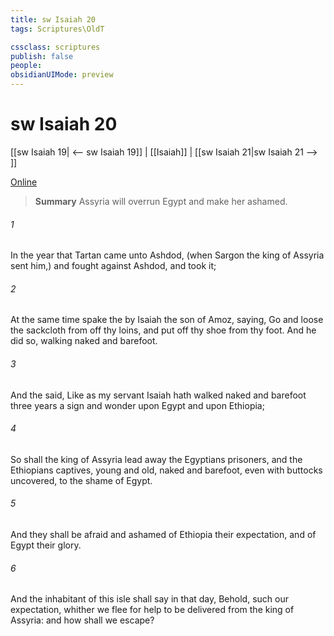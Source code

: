 ```yaml
---
title: sw Isaiah 20
tags: Scriptures\OldT

cssclass: scriptures
publish: false
people:
obsidianUIMode: preview
---
```


# sw Isaiah 20
[[sw Isaiah 19| <-- sw Isaiah 19]] | [[Isaiah]] | [[sw Isaiah 21|sw Isaiah 21 --> ]]

[Online](https://churchofjesuschrist.org/study/scriptures/ot/isa/20?lang=eng)

> __Summary__
Assyria will overrun Egypt and make her ashamed.

###### 1 
In the year that Tartan came unto Ashdod, (when Sargon the king of Assyria sent him,) and fought against Ashdod, and took it;

###### 2 
At the same time spake the  by Isaiah the son of Amoz, saying, Go and loose the sackcloth from off thy loins, and put off thy shoe from thy foot. And he did so, walking naked and barefoot.

###### 3 
And the  said, Like as my servant Isaiah hath walked naked and barefoot three years  a sign and wonder upon Egypt and upon Ethiopia;

###### 4 
So shall the king of Assyria lead away the Egyptians prisoners, and the Ethiopians captives, young and old, naked and barefoot, even with  buttocks uncovered, to the shame of Egypt.

###### 5 
And they shall be afraid and ashamed of Ethiopia their expectation, and of Egypt their glory.

###### 6 
And the inhabitant of this isle shall say in that day, Behold, such  our expectation, whither we flee for help to be delivered from the king of Assyria: and how shall we escape?


